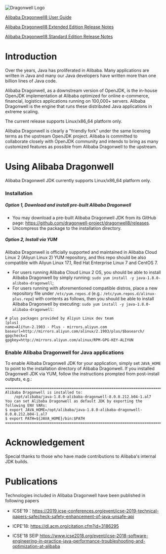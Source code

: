 ![Dragonwell Logo](https://raw.githubusercontent.com/wiki/dragonwell-project/dragonwell8/images/dragonwell_std_txt_horiz.png)

[Alibaba Dragonwell8 User Guide](https://github.com/dragonwell-project/dragonwell8/wiki/Alibaba-Dragonwell8-User-Guide)

[Alibaba Dragonwell8 Extended Edition Release Notes](https://github.com/dragonwell-project/dragonwell8/wiki/Alibaba-Dragonwell8-Extended-Edition-Release-Notes)

[Alibaba Dragonwell8 Standard Edition Release Notes](https://github.com/dragonwell-project/dragonwell8/wiki/Alibaba-Dragonwell8-Standard-Edition-Release-Notes)

# Introduction

Over the years, Java has proliferated in Alibaba. Many applications are written in Java and many our Java developers have written more than one billion lines of Java code.

Alibaba Dragonwell, as a downstream version of OpenJDK, is the in-house OpenJDK implementation at Alibaba optimized for online e-commerce, financial, logistics applications running on 100,000+ servers. Alibaba Dragonwell is the engine that runs these distributed Java applications in extreme scaling.

The current release supports Linux/x86_64 platform only.

Alibaba Dragonwell is clearly a "friendly fork" under the same licensing terms as the upstream OpenJDK project. Alibaba is committed to collaborate closely with OpenJDK community and intends to bring as many customized features as possible from Alibaba Dragonwell to the upstream.

# Using Alibaba Dragonwell

Alibaba Dragonwell JDK currently supports Linux/x86_64 platform only.

### Installation

##### Option 1, Download and install pre-built Alibaba Dragonwell

* You may download a pre-built Alibaba Dragonwell JDK from its GitHub page:
https://github.com/dragonwell-project/dragonwell8/releases.
* Uncompress the package to the installation directory.

##### Option 2, Install via YUM

Alibaba Dragonwell is officially supported and maintained in Alibaba Cloud Linux 2 (Aliyun Linux 2) YUM repository, and this repo should be also compatible with Aliyun Linux 17.1, Red Hat Enterprise Linux 7 and CentOS 7.

* For users running Alibaba Cloud Linux 2 OS, you should be able to install Alibaba Dragonwell by simply running: `sudo yum install -y java-1.8.0-alibaba-dragonwell`;
* For users running with aforementioned compatible distros, place a new repository file under `/etc/yum.repos.d` (e.g.: `/etc/yum.repos.d/alinux-plus.repo`) with contents as follows, then you should be able to install Alibaba Dragonwell by executing: `sudo yum install -y java-1.8.0-alibaba-dragonwell`:
```
# plus packages provided by Aliyun Linux dev team
[plus]
name=AliYun-2.1903 - Plus - mirrors.aliyun.com
baseurl=http://mirrors.aliyun.com/alinux/2.1903/plus/$basearch/
gpgcheck=1
gpgkey=http://mirrors.aliyun.com/alinux/RPM-GPG-KEY-ALIYUN
```

### Enable Alibaba Dragonwell for Java applications

To enable Alibaba Dragonwell JDK for your application, simply set `JAVA_HOME` to point to the installation directory of Alibaba Dragonwell. If you installed Dragonwell JDK via YUM, follow the instructions prompted from post-install outputs, e.g.:

```
=======================================================================
Alibaba Dragonwell is installed to:
    /opt/alibaba/java-1.8.0-alibaba-dragonwell-8.0.0.212.b04-1.al7
You can set Alibaba Dragonwell as default JDK by exporting the
following ENV VARs:
$ export JAVA_HOME=/opt/alibaba/java-1.8.0-alibaba-dragonwell-8.0.0.212.b04-1.al7
$ export PATH=${JAVA_HOME}/bin:$PATH
=======================================================================
```

# Acknowledgement

Special thanks to those who have made contributions to Alibaba's internal JDK builds.

# Publications

Technologies included in Alibaba Dragonwell have been published in following papers

* ICSE'19：https://2019.icse-conferences.org/event/icse-2019-technical-papers-safecheck-safety-enhancement-of-java-unsafe-api

* ICPE'18: https://dl.acm.org/citation.cfm?id=3186295

* ICSE'18 SEIP  https://www.icse2018.org/event/icse-2018-software-engineering-in-practice-java-performance-troubleshooting-and-optimization-at-alibaba
